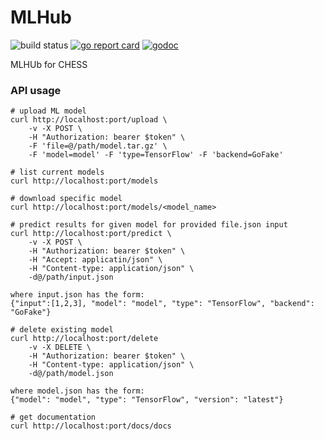 # MLHub
![build status](https://github.com/CHESSComputing/MLHub/actions/workflows/go.yml/badge.svg)
[![go report card](https://goreportcard.com/badge/github.com/CHESSComputing/MLHub)](https://goreportcard.com/report/github.com/CHESSComputing/MLHub)
[![godoc](https://godoc.org/github.com/CHESSComputing/MLHub?status.svg)](https://godoc.org/github.com/CHESSComputing/MLHub)

MLHUb for CHESS

### API usage
```
# upload ML model
curl http://localhost:port/upload \
    -v -X POST \
    -H "Authorization: bearer $token" \
    -F 'file=@/path/model.tar.gz' \
    -F 'model=model' -F 'type=TensorFlow' -F 'backend=GoFake'

# list current models
curl http://localhost:port/models

# download specific model
curl http://localhost:port/models/<model_name>

# predict results for given model for provided file.json input
curl http://localhost:port/predict \
    -v -X POST \
    -H "Authorization: bearer $token" \
    -H "Accept: applicatin/json" \
    -H "Content-type: application/json" \
    -d@/path/input.json

where input.json has the form:
{"input":[1,2,3], "model": "model", "type": "TensorFlow", "backend": "GoFake"}

# delete existing model
curl http://localhost:port/delete
    -v -X DELETE \
    -H "Authorization: bearer $token" \
    -H "Content-type: application/json" \
    -d@/path/model.json

where model.json has the form:
{"model": "model", "type": "TensorFlow", "version": "latest"}

# get documentation
curl http://localhost:port/docs/docs
```
